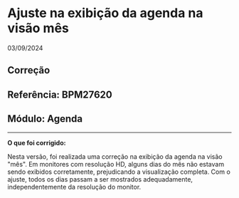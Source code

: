 # Ajuste na exibição da agenda na visão mês
03/09/2024
## Correção
## Referência: BPM27620
## Módulo: Agenda
***

**O que foi corrigido:**

Nesta versão, foi realizada uma correção na exibição da agenda na visão "mês". Em monitores com resolução HD, alguns dias do mês não estavam sendo exibidos corretamente, prejudicando a visualização completa. Com o ajuste, todos os dias passam a ser mostrados adequadamente, independentemente da resolução do monitor.